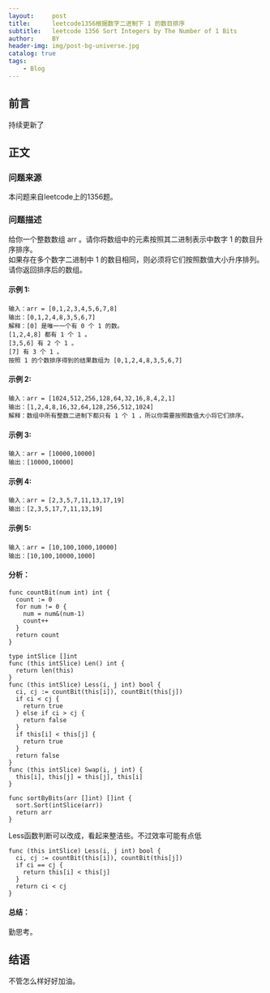 ```yaml
---
layout:     post
title:      leetcode1356根据数字二进制下 1 的数目排序
subtitle:   leetcode 1356 Sort Integers by The Number of 1 Bits
author:     BY
header-img: img/post-bg-universe.jpg
catalog: true
tags:
    - Blog
---
```



## 前言

持续更新了

## 正文

### 问题来源

本问题来自leetcode上的1356题。  

### 问题描述

给你一个整数数组 arr 。请你将数组中的元素按照其二进制表示中数字 1 的数目升序排序。  
如果存在多个数字二进制中 1 的数目相同，则必须将它们按照数值大小升序排列。  
请你返回排序后的数组。  

#### 示例 1:
```
输入：arr = [0,1,2,3,4,5,6,7,8]
输出：[0,1,2,4,8,3,5,6,7]
解释：[0] 是唯一一个有 0 个 1 的数。
[1,2,4,8] 都有 1 个 1 。
[3,5,6] 有 2 个 1 。
[7] 有 3 个 1 。
按照 1 的个数排序得到的结果数组为 [0,1,2,4,8,3,5,6,7]
```

#### 示例 2:
```
输入：arr = [1024,512,256,128,64,32,16,8,4,2,1]
输出：[1,2,4,8,16,32,64,128,256,512,1024]
解释：数组中所有整数二进制下都只有 1 个 1 ，所以你需要按照数值大小将它们排序。
```

#### 示例 3:
```
输入：arr = [10000,10000]
输出：[10000,10000]
```

#### 示例 4:
```
输入：arr = [2,3,5,7,11,13,17,19]
输出：[2,3,5,17,7,11,13,19]
```

#### 示例 5:
```
输入：arr = [10,100,1000,10000]
输出：[10,100,10000,1000]
```

#### 分析：  
```
func countBit(num int) int {
  count := 0
  for num != 0 {
    num = num&(num-1)
    count++
  }
  return count
}

type intSlice []int
func (this intSlice) Len() int {
  return len(this)
}
func (this intSlice) Less(i, j int) bool {
  ci, cj := countBit(this[i]), countBit(this[j])
  if ci < cj {
    return true
  } else if ci > cj {
    return false
  }
  if this[i] < this[j] {
    return true
  }
  return false
}
func (this intSlice) Swap(i, j int) {
  this[i], this[j] = this[j], this[i]
}

func sortByBits(arr []int) []int {
  sort.Sort(intSlice(arr))
  return arr
}
```
Less函数判断可以改成，看起来整洁些。不过效率可能有点低  
```
func (this intSlice) Less(i, j int) bool {
  ci, cj := countBit(this[i]), countBit(this[j])
  if ci == cj {
    return this[i] < this[j]
  }
  return ci < cj
}
```

#### 总结：
勤思考。  

## 结语
不管怎么样好好加油。
